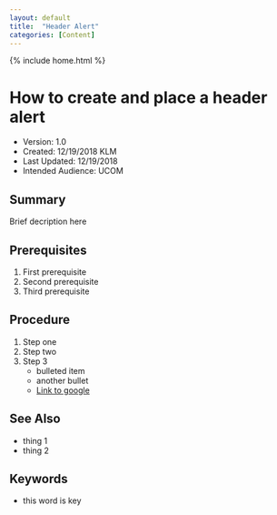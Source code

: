 ```yaml
---
layout: default
title:  "Header Alert"
categories: [Content]
---
```

{% include home.html %}

# How to create and place a header alert
* Version: 1.0
* Created: 12/19/2018 KLM
* Last Updated: 12/19/2018
* Intended Audience: UCOM

## Summary

Brief decription here

## Prerequisites

 1. First prerequisite
 2. Second prerequisite
 3. Third prerequisite

## Procedure

1. Step one
2. Step two
3. Step 3
    * bulleted item
    * another bullet
    * [Link to google](http://www.google.com)

## See Also

* thing 1
* thing 2

## Keywords

* this word is key
